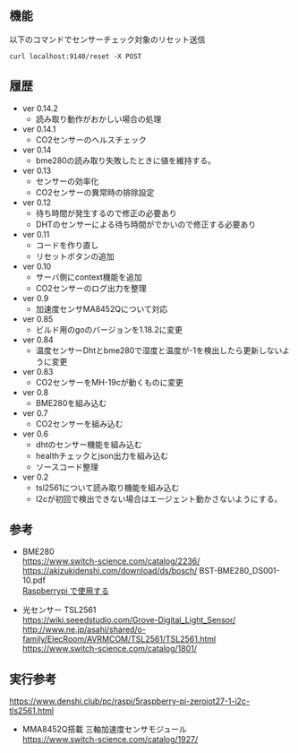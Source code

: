 ## 機能
以下のコマンドでセンサーチェック対象のリセット送信
```
curl localhost:9140/reset -X POST
```

## 履歴
* ver 0.14.2
  * 読み取り動作がおかしい場合の処理
* ver 0.14.1
  * CO2センサーのヘルスチェック
* ver 0.14
  * bme280の読み取り失敗したときに値を維持する。
* ver 0.13
  * センサーの効率化
  * CO2センサーの異常時の排除設定
* ver 0.12
  * 待ち時間が発生するので修正の必要あり
  * DHTのセンサーによる待ち時間がでかいので修正する必要あり
* ver 0.11
  * コードを作り直し
  * リセットボタンの追加
* ver 0.10
  * サーバ側にcontext機能を追加
  * CO2センサーのログ出力を整理
* ver 0.9
  *  加速度センサMA8452Qについて対応
* ver 0.85
  * ビルド用のgoのバージョンを1.18.2に変更
* ver 0.84
  * 温度センサーDhtとbme280で湿度と温度が-1を検出したら更新しないように変更
* ver 0.83
  * CO2センサーをMH-19cが動くものに変更
* ver 0.8
  * BME280を組み込む
* ver 0.7
  * CO2センサーを組み込む
* ver 0.6
  * dhtのセンサー機能を組み込む
  * healthチェックとjson出力を組み込む
  * ソースコード整理
* ver 0.2
  * tsl2561について読み取り機能を組み込む
  * I2cが初回で検出できない場合はエージェント動かさないようにする。


## 参考
* BME280 \
 https://www.switch-science.com/catalog/2236/ \
 https://akizukidenshi.com/download/ds/bosch/ BST-BME280_DS001-10.pdf \
 [Raspberrypi で使用する](https://deviceplus.jp/hobby/raspberrypi_entry_039/)

* 光センサー TSL2561 \
 https://wiki.seeedstudio.com/Grove-Digital_Light_Sensor/
 http://www.ne.jp/asahi/shared/o-family/ElecRoom/AVRMCOM/TSL2561/TSL2561.html
 https://www.switch-science.com/catalog/1801/

## 実行参考
 https://www.denshi.club/pc/raspi/5raspberry-pi-zeroiot27-1-i2c-tls2561.html

* MMA8452Q搭載 三軸加速度センサモジュール \
 https://www.switch-science.com/catalog/1927/